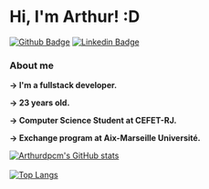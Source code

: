 # Hi, I'm Arthur! :D

[![Github Badge](https://img.shields.io/badge/-Github-000?style=flat-square&logo=Github&logoColor=white&link=https://github.com/arthurdpcm)](https://github.com/arthurdpcm)
[![Linkedin Badge](https://img.shields.io/badge/-LinkedIn-blue?style=flat-square&logo=Linkedin&logoColor=white&link=https://www.linkedin.com/in/arthurdpcm/)](https://www.linkedin.com/in/arthurdpcm/)

### About me
<p><b>-> I'm a fullstack developer.</b></p>
<p><b>-> 23 years old.</b></p>
<p><b>-> Computer Science Student at CEFET-RJ.</b></p>
<p><b>-> Exchange program at Aix-Marseille Université.</b></p>

[![Arthurdpcm's GitHub stats](https://github-readme-stats.vercel.app/api?username=arthurdpcm&count_private=truel&show_icons=true&theme=radical)](https://github.com/arthurdpcm/github-readme-stats)
</br>
</br>
[![Top Langs](https://github-readme-stats.vercel.app/api/top-langs/?username=arthurdpcm&hide=css&theme=radical)](https://github.com/arthurdpcm/github-readme-stats)
<!---
[![Top Langs](https://github-readme-stats.vercel.app/api/top-langs/?username=arthurdpcm)](https://github.com/arthurdpcm/github-readme-stats)

-->

